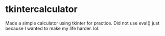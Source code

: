 # tkintercalculator
Made a simple calculator using tkinter for practice. Did not use eval() just because I wanted to make my life harder. lol. 
